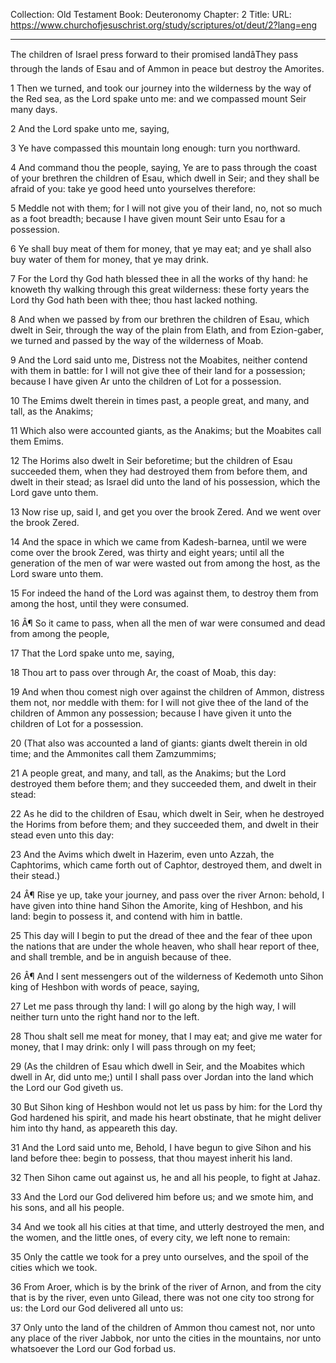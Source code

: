 Collection: Old Testament
Book: Deuteronomy
Chapter: 2
Title: 
URL: https://www.churchofjesuschrist.org/study/scriptures/ot/deut/2?lang=eng

---

The children of Israel press forward to their promised landâThey pass through the lands of Esau and of Ammon in peace but destroy the Amorites.

1 Then we turned, and took our journey into the wilderness by the way of the Red sea, as the Lord spake unto me: and we compassed mount Seir many days.

2 And the Lord spake unto me, saying,

3 Ye have compassed this mountain long enough: turn you northward.

4 And command thou the people, saying, Ye are to pass through the coast of your brethren the children of Esau, which dwell in Seir; and they shall be afraid of you: take ye good heed unto yourselves therefore:

5 Meddle not with them; for I will not give you of their land, no, not so much as a foot breadth; because I have given mount Seir unto Esau for a possession.

6 Ye shall buy meat of them for money, that ye may eat; and ye shall also buy water of them for money, that ye may drink.

7 For the Lord thy God hath blessed thee in all the works of thy hand: he knoweth thy walking through this great wilderness: these forty years the Lord thy God hath been with thee; thou hast lacked nothing.

8 And when we passed by from our brethren the children of Esau, which dwelt in Seir, through the way of the plain from Elath, and from Ezion-gaber, we turned and passed by the way of the wilderness of Moab.

9 And the Lord said unto me, Distress not the Moabites, neither contend with them in battle: for I will not give thee of their land for a possession; because I have given Ar unto the children of Lot for a possession.

10 The Emims dwelt therein in times past, a people great, and many, and tall, as the Anakims;

11 Which also were accounted giants, as the Anakims; but the Moabites call them Emims.

12 The Horims also dwelt in Seir beforetime; but the children of Esau succeeded them, when they had destroyed them from before them, and dwelt in their stead; as Israel did unto the land of his possession, which the Lord gave unto them.

13 Now rise up, said I, and get you over the brook Zered. And we went over the brook Zered.

14 And the space in which we came from Kadesh-barnea, until we were come over the brook Zered, was thirty and eight years; until all the generation of the men of war were wasted out from among the host, as the Lord sware unto them.

15 For indeed the hand of the Lord was against them, to destroy them from among the host, until they were consumed.

16 Â¶ So it came to pass, when all the men of war were consumed and dead from among the people,

17 That the Lord spake unto me, saying,

18 Thou art to pass over through Ar, the coast of Moab, this day:

19 And when thou comest nigh over against the children of Ammon, distress them not, nor meddle with them: for I will not give thee of the land of the children of Ammon any possession; because I have given it unto the children of Lot for a possession.

20 (That also was accounted a land of giants: giants dwelt therein in old time; and the Ammonites call them Zamzummims;

21 A people great, and many, and tall, as the Anakims; but the Lord destroyed them before them; and they succeeded them, and dwelt in their stead:

22 As he did to the children of Esau, which dwelt in Seir, when he destroyed the Horims from before them; and they succeeded them, and dwelt in their stead even unto this day:

23 And the Avims which dwelt in Hazerim, even unto Azzah, the Caphtorims, which came forth out of Caphtor, destroyed them, and dwelt in their stead.)

24 Â¶ Rise ye up, take your journey, and pass over the river Arnon: behold, I have given into thine hand Sihon the Amorite, king of Heshbon, and his land: begin to possess it, and contend with him in battle.

25 This day will I begin to put the dread of thee and the fear of thee upon the nations that are under the whole heaven, who shall hear report of thee, and shall tremble, and be in anguish because of thee.

26 Â¶ And I sent messengers out of the wilderness of Kedemoth unto Sihon king of Heshbon with words of peace, saying,

27 Let me pass through thy land: I will go along by the high way, I will neither turn unto the right hand nor to the left.

28 Thou shalt sell me meat for money, that I may eat; and give me water for money, that I may drink: only I will pass through on my feet;

29 (As the children of Esau which dwell in Seir, and the Moabites which dwell in Ar, did unto me;) until I shall pass over Jordan into the land which the Lord our God giveth us.

30 But Sihon king of Heshbon would not let us pass by him: for the Lord thy God hardened his spirit, and made his heart obstinate, that he might deliver him into thy hand, as appeareth this day.

31 And the Lord said unto me, Behold, I have begun to give Sihon and his land before thee: begin to possess, that thou mayest inherit his land.

32 Then Sihon came out against us, he and all his people, to fight at Jahaz.

33 And the Lord our God delivered him before us; and we smote him, and his sons, and all his people.

34 And we took all his cities at that time, and utterly destroyed the men, and the women, and the little ones, of every city, we left none to remain:

35 Only the cattle we took for a prey unto ourselves, and the spoil of the cities which we took.

36 From Aroer, which is by the brink of the river of Arnon, and from the city that is by the river, even unto Gilead, there was not one city too strong for us: the Lord our God delivered all unto us:

37 Only unto the land of the children of Ammon thou camest not, nor unto any place of the river Jabbok, nor unto the cities in the mountains, nor unto whatsoever the Lord our God forbad us.
